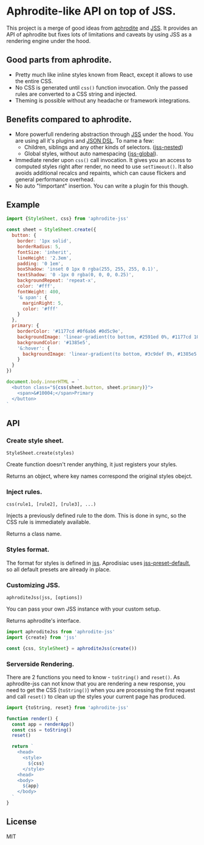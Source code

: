 # Aphrodite-like API on top of JSS.

This project is a merge of good ideas from [aphrodite](https://github.com/Khan/aphrodite) and [JSS](https://github.com/cssinjs/jss). It provides an API of aphrodite but fixes lots of limitations and caveats by using JSS as a rendering engine under the hood.

## Good parts from aphrodite.

- Pretty much like inline styles known from React, except it allows to use the entire CSS.
- No CSS is generated until `css()` function invocation. Only the passed rules are converted to a CSS string and injected.
- Theming is possible without any headache or framework integrations.

## Benefits compared to aphrodite.

- More powerfull rendering abstraction through [JSS](https://github.com/cssinjs/jss) under the hood. You are using all it's plugins and [JSON DSL](https://github.com/cssinjs/jss/blob/master/docs/json-api.md). To name a few:
  - Children, siblings and any other kinds of selectors. ([jss-nested](https://github.com/cssinjs/jss-nested))
  - Global styles, without auto namespacing ([jss-global](https://github.com/cssinjs/jss-global)).
- Immediate render upon `css()` call invocation. It gives you an access to computed styles right after render, no need to use `setTimeout()`. It also avoids additional recalcs and repaints, which can cause flickers and general performance overhead.
- No auto "!important" insertion. You can write a plugin for this though.


## Example

```javascript
import {StyleSheet, css} from 'aphrodite-jss'

const sheet = StyleSheet.create({
  button: {
    border: '1px solid',
    borderRadius: 5,
    fontSize: 'inherit',
    lineHeight: '2.3em',
    padding: '0 1em',
    boxShadow: 'inset 0 1px 0 rgba(255, 255, 255, 0.1)',
    textShadow: '0 -1px 0 rgba(0, 0, 0, 0.25)',
    backgroundRepeat: 'repeat-x',
    color: '#fff',
    fontWeight: 400,
    '& span': {
      marginRight: 5,
      color: '#fff'
    }
  },
  primary: {
    borderColor: '#1177cd #0f6ab6 #0d5c9e',
    backgroundImage: 'linear-gradient(to bottom, #2591ed 0%, #1177cd 100%)',
    backgroundColor: '#1385e5',
    '&:hover': {
      backgroundImage: 'linear-gradient(to bottom, #3c9def 0%, #1385e5 100%)'
    }
  }
})

document.body.innerHTML = `
  <button class="${css(sheet.button, sheet.primary)}">
    <span>&#10004;</span>Primary
  </button>
`
```

## API

### Create style sheet.

`StyleSheet.create(styles)`

Create function doesn't render anything, it just registers your styles.

Returns an object, where key names correspond the original styles obejct.

### Inject rules.

`css(rule1, [rule2], [rule3], ...)`

Injects a previously defined rule to the dom. This is done in sync, so the CSS rule is immediately available.

Returns a class name.

### Styles format.

The format for styles is defined in [jss](https://github.com/cssinjs/jss/blob/master/docs/json-api.md). Aprodisiac uses [jss-preset-default](https://github.com/cssinjs/jss-preset-default), so all default presets are already in place.

### Customizing JSS.

`aphroditeJss(jss, [options])`

You can pass your own JSS instance with your custom setup.

Returns aphrodite's interface.

```javascript
import aphroditeJss from 'aphrodite-jss'
import {create} from 'jss'

const {css, StyleSheet} = aphroditeJss(create())
```

### Serverside Rendering.

There are 2 functions you need to know - `toString()` and `reset()`.
As aphrodite-jss can not know that you are rendering a new response, you need to get the CSS (`toString()`) when you are processing the first request and call `reset()` to clean up the styles your current page has produced.


```javascript
import {toString, reset} from 'aphrodite-jss'

function render() {
  const app = renderApp()
  const css = toString()
  reset()

  return `
    <head>
      <style>
        ${css}
      </style>
    <head>
    <body>
      ${app}
    </body>
  `
}
```

## License

MIT
